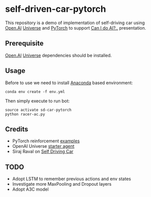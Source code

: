 self-driven-car-pytorch
========================

This repository is a demo of implementation of self-driving car using [Open.AI](https://openai.com/) [Universe](https://github.com/openai/universe) and [PyTorch](http://pytorch.org/) to support [Can I do AI?..](https://www.slideshare.net/IzzetMustafaiev/can-i-do-ai) presentation.

Prerequisite
------------------------

[Open.AI](https://openai.com/) [Universe](https://github.com/openai/universe) dependencies should be installed.

Usage
------------------------

Before to use we need to install [Anaconda](https://conda.io) based environment:

    conda env create -f env.yml

Then simply execute to run bot:

    source activate sd-car-pytorch
    python racer-ac.py

Credits
------------------------    

* PyTorch reinforcement [examples](https://github.com/pytorch/examples/tree/master/reinforcement_learning)
* OpenAI Universe [starter agent](https://github.com/openai/universe-starter-agent)
* Siraj Raval on [Self Driving Car](https://github.com/llSourcell/Self-Driving-Car-Demo)

TODO
------------------------    
* Adopt LSTM to remember previous actions and env states
* Investigate more MaxPooling and Dropout layers
* Adopt A3C model